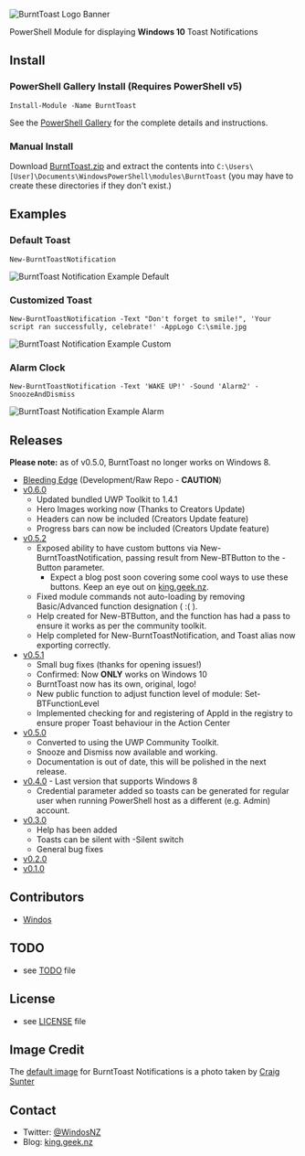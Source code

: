 ![BurntToast Logo Banner](/Media/BurntToast-Wide.png)

PowerShell Module for displaying **Windows 10** Toast Notifications

## Install

### PowerShell Gallery Install (Requires PowerShell v5)

    Install-Module -Name BurntToast

See the [PowerShell Gallery](http://www.powershellgallery.com/packages/BurntToast/) for the complete details and instructions.

### Manual Install

Download [BurntToast.zip](https://github.com/Windos/BurntToast/releases/download/v0.5.1/BurntToast.zip) and extract the contents into `C:\Users\[User]\Documents\WindowsPowerShell\modules\BurntToast` (you may have to create these directories if they don't exist.)

## Examples

### Default Toast

    New-BurntToastNotification

![BurntToast Notification Example Default](/Media/Example1-Default.png)

### Customized Toast

    New-BurntToastNotification -Text "Don't forget to smile!", 'Your script ran successfully, celebrate!' -AppLogo C:\smile.jpg

![BurntToast Notification Example Custom](/Media/Example2-Custom.png)

### Alarm Clock

    New-BurntToastNotification -Text 'WAKE UP!' -Sound 'Alarm2' -SnoozeAndDismiss

![BurntToast Notification Example Alarm](/Media/Example3-Alarm.png)

## Releases

**Please note:** as of v0.5.0, BurntToast no longer works on Windows 8.

* [Bleeding Edge](https://github.com/Windos/BurntToast/archive/v0.5.2.zip) (Development/Raw Repo - **CAUTION**)
* [v0.6.0](https://github.com/Windos/BurntToast/releases/download/v0.6.0/BurntToast.zip)
    * Updated bundled UWP Toolkit to 1.4.1
    * Hero Images working now (Thanks to Creators Update)
    * Headers can now be included (Creators Update feature)
    * Progress bars can now be included (Creators Update feature)
* [v0.5.2](https://github.com/Windos/BurntToast/releases/download/v0.5.2/BurntToast.zip)
    * Exposed ability to have custom buttons via New-BurntToastNotification, passing result from New-BTButton to the -Button parameter.
        * Expect a blog post soon covering some cool ways to use these buttons. Keep an eye out on [king.geek.nz](http://king.geek.nz).
    * Fixed module commands not auto-loading by removing Basic/Advanced function designation ( :( ).
    * Help created for New-BTButton, and the function has had a pass to ensure it works as per the community toolkit.
    * Help completed for New-BurntToastNotification, and Toast alias now exporting correctly.
* [v0.5.1](https://github.com/Windos/BurntToast/releases/download/v0.5.1/BurntToast.zip)
    * Small bug fixes (thanks for opening issues!)
    * Confirmed: Now **ONLY** works on Windows 10
    * BurntToast now has its own, original, logo!
    * New public function to adjust function level of module: Set-BTFunctionLevel
    * Implemented checking for and registering of AppId in the registry to ensure proper Toast behaviour in the Action Center
* [v0.5.0](https://github.com/Windos/BurntToast/releases/download/v0.5.0/BurntToast.zip)
    * Converted to using the UWP Community Toolkit.
    * Snooze and Dismiss now available and working.
    * Documentation is out of date, this will be polished in the next release.
* [v0.4.0](https://github.com/Windos/BurntToast/releases/download/v0.4.0/BurntToast.zip) - Last version that supports Windows 8
    * Credential parameter added so toasts can be generated for regular user when running PowerShell host as a different (e.g. Admin) account.
* [v0.3.0](https://github.com/Windos/BurntToast/releases/download/v0.3.0/BurntToast.zip)
    * Help has been added
    * Toasts can be silent with -Silent switch
    * General bug fixes
* [v0.2.0](https://github.com/Windos/BurntToast/releases/download/v0.2.0/BurntToast.zip)
* [v0.1.0](https://github.com/Windos/BurntToast/releases/download/v0.1.0/BurntToast.zip)

## Contributors
* [Windos](https://github.com/Windos)

## TODO
* see [TODO](TODO.md) file

## License
* see [LICENSE](LICENSE.md) file

## Image Credit
The [default image](BurntToast.png) for BurntToast Notifications is a photo taken by [Craig Sunter](https://www.flickr.com/photos/16210667@N02/17230428864)

## Contact

* Twitter: [@WindosNZ](https://twitter.com/windosnz)
* Blog: [king.geek.nz](http://king.geek.nz/)

